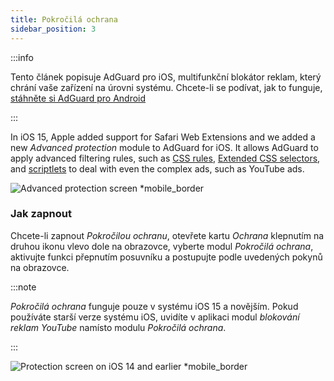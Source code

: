 ```yaml
---
title: Pokročilá ochrana
sidebar_position: 3
---
```


:::info

Tento článek popisuje AdGuard pro iOS, multifunkční blokátor reklam, který chrání vaše zařízení na úrovni systému. Chcete-li se podívat, jak to funguje, [stáhněte si AdGuard pro Android](https://agrd.io/download-kb-adblock)

:::

In iOS 15, Apple added support for Safari Web Extensions and we added a new _Advanced protection_ module to AdGuard for iOS. It allows AdGuard to apply advanced filtering rules, such as [CSS rules](/general/ad-filtering/create-own-filters#cosmetic-css-rules), [Extended CSS selectors](/general/ad-filtering/create-own-filters#extended-css-selectors), and [scriptlets](/general/ad-filtering/create-own-filters#scriptlets) to deal with even the complex ads, such as YouTube ads.

![Advanced protection screen \*mobile\_border](https://cdn.adtidy.org/public/Adguard/kb/iOS/features/protection_screen_15_en.jpeg)

### Jak zapnout

Chcete-li zapnout _Pokročilou ochranu_, otevřete kartu _Ochrana_ klepnutím na druhou ikonu vlevo dole na obrazovce, vyberte modul _Pokročilá ochrana_, aktivujte funkci přepnutím posuvníku a postupujte podle uvedených pokynů na obrazovce.

:::note

_Pokročilá ochrana_ funguje pouze v systému iOS 15 a novějším. Pokud používáte starší verze systému iOS, uvidíte v aplikaci modul _blokování reklam YouTube_ namísto modulu _Pokročilá ochrana_.

:::

![Protection screen on iOS 14 and earlier \*mobile\_border](https://cdn.adtidy.org/public/Adguard/kb/iOS/features/protection_screen_14_en.jpeg)
